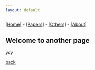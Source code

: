 ```yaml
---
layout: default
---
```


[[Home]](./index.html) - [[Papers]](./another-page.html) - [[Others]](./another-page.html) - [[About]](./another-page.html) 

## Welcome to another page

_yay_

[back](./)
